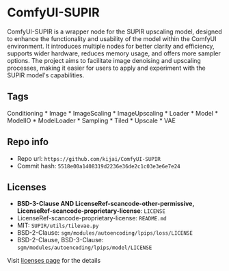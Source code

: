 # ComfyUI-SUPIR
ComfyUI-SUPIR is a wrapper node for the SUPIR upscaling model, designed to enhance the functionality and usability of the model within the ComfyUI environment. It introduces multiple nodes for better clarity and efficiency, supports wider hardware, reduces memory usage, and offers more sampler options. The project aims to facilitate image denoising and upscaling processes, making it easier for users to apply and experiment with the SUPIR model's capabilities.

## Tags
Conditioning * Image * ImageScaling * ImageUpscaling * Loader * Model * ModelIO * ModelLoader * Sampling * Tiled * Upscale * VAE

## Repo info
- Repo url: `https://github.com/kijai/ComfyUI-SUPIR`
- Commit hash: `5518e00a1408319d2236e36de2c1c03e3e6e7e24`

## Licenses
- **BSD-3-Clause AND LicenseRef-scancode-other-permissive, LicenseRef-scancode-proprietary-license**: `LICENSE`
- LicenseRef-scancode-proprietary-license: `README.md`
- MIT: `SUPIR/utils/tilevae.py`
- BSD-2-Clause: `sgm/modules/autoencoding/lpips/loss/LICENSE`
- BSD-2-Clause, BSD-3-Clause: `sgm/modules/autoencoding/lpips/model/LICENSE`

Visit [licenses page](licenses.md) for the details
